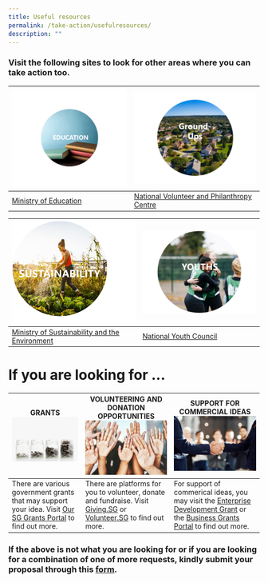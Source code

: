 ```yaml
---
title: Useful resources
permalink: /take-action/usefulresources/
description: ""
---
```

### Visit the following sites to look for other areas where you can take action too. 



![](/images/education.png)|![](/images/picture12.png)|
| --------| -------- |
| [Ministry of Education](https://moe.gov.sg)| [National Volunteer and Philanthropy Centre](https://cityofgood.sg)  |



| ![](/images/picture13.png) | ![](/images/picture11.png)|
| --------| -------- |
|  [Ministry of Sustainability and the Environment](https://mse.gov.sg)  |[National Youth Council](https://nyc.gov.sg) |


# If you are looking for ... 



| GRANTS ![](/images/picture8.jpg) | VOLUNTEERING AND DONATION OPPORTUNITIES ![](/images/picture9.jpg) | SUPPORT FOR COMMERCIAL IDEAS ![](/images/picture10.jpg)|
| -------- | -------- | -------- |
| There are various government grants that may support your idea. Visit [Our SG Grants Portal](https://oursggrants.gov.sg) to find out more.  | There are platforms for you to volunteer, donate and fundraise. Visit [Giving.SG](https://www.giving.sg) or [Volunteer.SG](https://www.volunteer.gov.sg/) to find out more. | For support of commerical ideas, you may visit the [Enterprise Development Grant](https://www.enterprisesg.gov.sg/financial-support/enterprise-development-grant) or the [Business Grants Portal](https://www.businessgrants.gov.sg/) to find out more.

### If the above is not what you are looking for or if you are looking for a combination of one of more requests, kindly submit your proposal through this [form](https://go.gov.sg/takeactiontoday).